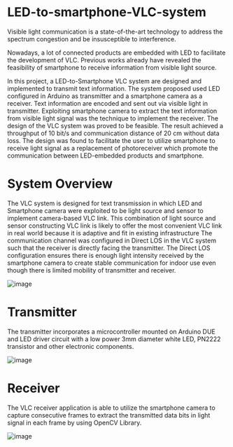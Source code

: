 # LED-to-smartphone-VLC-system

Visible light communication is a state-of-the-art technology to address the spectrum congestion and be insusceptible to interference. 

Nowadays, a lot of connected products are embedded with LED to facilitate the development of VLC. Previous works already have revealed the feasibility of smartphone to receive information from visible light source. 

In this project, a LED-to-Smartphone VLC system are designed and implemented to transmit text information. The system proposed used LED configured in Arduino as transmitter and a smartphone camera as a receiver. Text information are encoded and sent out via visible light in transmitter. 
Exploiting smartphone camera to extract the text information from visible light signal was the technique to implement the receiver. 
The design of the VLC system was proved to be feasible. The result achieved a throughput of 10 bit/s and communication distance of 20 cm without data loss. The design was found to facilitate the user to utilize smartphone to receive light signal as a replacement of photoreceiver which promote the communication between LED-embedded products and smartphone.

# System Overview

The VLC system is designed for text transmission in which LED and Smartphone camera were exploited to be light source and sensor to implement camera-based VLC link. 
This combination of light source and sensor constructing VLC link is likely to offer the most convenient VLC link in real world because it is adaptive and fit in existing infrastructure The communication channel was configured in Direct LOS in the VLC system such that the receiver is directly facing the transmitter. 
The Direct LOS configuration ensures there is enough light intensity received by the smartphone camera to create stable communication for indoor use even though there is limited mobility of transmitter and receiver.

![image](https://user-images.githubusercontent.com/48129546/94846764-3fdacd00-0454-11eb-8ce3-ae4df6417302.png)

# Transmitter

The transmitter incorporates a microcontroller mounted on Arduino DUE and LED driver circuit with a low power 3mm diameter white LED, PN2222 transistor and other electronic components.

![image](https://user-images.githubusercontent.com/48129546/94847156-cabbc780-0454-11eb-901c-a90f6570cfc6.png)

# Receiver

The VLC receiver application is able to utilize the smartphone camera to capture consecutive frames to extract the transmitted data bits in light signal in each frame by using OpenCV Library.

![image](https://user-images.githubusercontent.com/48129546/94847412-21c19c80-0455-11eb-9d70-31c4d219b888.png)
